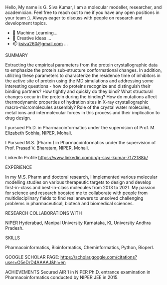 Hello, My name is G. Siva Kumar, I am a molecular modeller, researcher, and academician. Feel free to reach out to me if you have any open positions in your team :). Always eager to discuss with people on research and development topics.
- 🌱 Machine Learning...
- 💞️ Creative ideas ...
- 📫 ksiva260@gmail.com ...

SUMMARY

Extracting the empirical parameters from the protein crystallographic data to emphasize the protein sub-structure conformational changes. In addition, utilizing these parameters to characterize the residence time of inhibitors in the active site of protein using the MD simulations and addressing some interesting questions - how do proteins recognize and distinguish their binding partners? How tightly and quickly do they bind? What structural changes occur in the protein during the binding? How do mutations affect thermodynamic properties of hydration sites in X-ray crystallographic macro-micromolecules assembly? Role of the crystal water molecules, metal ions and intermolecular forces in this process and their implication to drug design.

I pursued Ph.D. in Pharmacoinformatics under the supervision of Prof. M. Elizabeth Sobhia, NIPER, Mohali.

I Pursued M.S. (Pharm.) in Pharmacoinformatics under the supervision of Prof. Prasad V. Bharatam, NIPER, Mohali.

LinkedIn Profile 
https://www.linkedin.com/in/g-siva-kumar-7172188b/

EXPERIENCE

In my M.S. Pharm and doctoral research, I implemented various molecular modelling studies on various therapeutic targets to design and develop first-in-class and best-in-class molecules from 2013 to 2021. My passion for science and research boosted me to collaborate with people from multidisciplinary fields to find real answers to unsolved challenging problems in pharmaceutical, biotech and biomedical sciences.   

RESEARCH COLLABORATIONS WITH

NIPER Hyderabad, Manipal University Karnataka, KL University Andhra Pradesh.

SKILLS

Pharmacoinformatics, Bioinformatics, Cheminformatics, Python, Bioperl.

GOOGLE SCHOLAR PAGE:
https://scholar.google.com/citations?user=O5eDrD4AAAAJ&hl=en

ACHIEVEMENTS
Secured AIR 1 in NIPER Ph.D. entrance examination in Pharmacoinformatics conducted by NIPER JEE in 2015.



<!---
sivasvcop/sivasvcop is a ✨ special ✨ repository because its `README.md` (this file) appears on your GitHub profile.
You can click the Preview link to take a look at your changes.
--->
  
